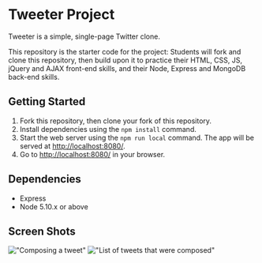 # Tweeter Project

Tweeter is a simple, single-page Twitter clone.

This repository is the starter code for the project: Students will fork and clone this repository, then build upon it to practice their HTML, CSS, JS, jQuery and AJAX front-end skills, and their Node, Express and MongoDB back-end skills.

## Getting Started

1. Fork this repository, then clone your fork of this repository.
2. Install dependencies using the `npm install` command.
3. Start the web server using the `npm run local` command. The app will be served at <http://localhost:8080/>.
4. Go to <http://localhost:8080/> in your browser.

## Dependencies

- Express
- Node 5.10.x or above

## Screen Shots
!["Composing a tweet"](https://github.com/mBarlescu/tweeter/blob/master/docs/ComposeTweet.png?raw=true)
!["List of tweets that were composed"](https://github.com/mBarlescu/tweeter/blob/master/docs/tweets.png?raw=true)
